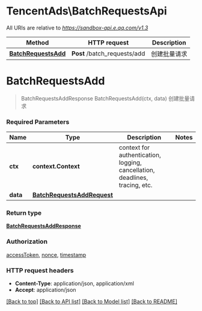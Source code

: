 # TencentAds\BatchRequestsApi

All URIs are relative to *https://sandbox-api.e.qq.com/v1.3*

Method | HTTP request | Description
------------- | ------------- | -------------
[**BatchRequestsAdd**](BatchRequestsApi.md#BatchRequestsAdd) | **Post** /batch_requests/add | 创建批量请求


# **BatchRequestsAdd**
> BatchRequestsAddResponse BatchRequestsAdd(ctx, data)
创建批量请求

### Required Parameters

Name | Type | Description  | Notes
------------- | ------------- | ------------- | -------------
 **ctx** | **context.Context** | context for authentication, logging, cancellation, deadlines, tracing, etc.
  **data** | [**BatchRequestsAddRequest**](BatchRequestsAddRequest.md)|  | 

### Return type

[**BatchRequestsAddResponse**](BatchRequestsAddResponse.md)

### Authorization

[accessToken](../README.md#accessToken), [nonce](../README.md#nonce), [timestamp](../README.md#timestamp)

### HTTP request headers

 - **Content-Type**: application/json, application/xml
 - **Accept**: application/json

[[Back to top]](#) [[Back to API list]](../README.md#documentation-for-api-endpoints) [[Back to Model list]](../README.md#documentation-for-models) [[Back to README]](../README.md)

